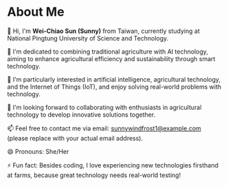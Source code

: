 # About Me
👋 Hi, I'm **Wei-Chiao Sun (Sunny)** from Taiwan, currently studying at National Pingtung University of Science and Technology.

🌱 I'm dedicated to combining traditional agriculture with AI technology, aiming to enhance agricultural efficiency and sustainability through smart technology.

👀 I'm particularly interested in artificial intelligence, agricultural technology, and the Internet of Things (IoT), and enjoy solving real-world problems with technology.

💞️ I'm looking forward to collaborating with enthusiasts in agricultural technology to develop innovative solutions together.

📫 Feel free to contact me via email: sunnywindfrost1@example.com (please replace with your actual email address).

😄 Pronouns: She/Her

⚡ Fun fact: Besides coding, I love experiencing new technologies firsthand at farms, because great technology needs real-world testing!
<!---
sunnywindfrost1/sunnywindfrost1 is a ✨ special ✨ repository because its `README.md` (this file) appears on your GitHub profile.
You can click the Preview link to take a look at your changes.
--->

